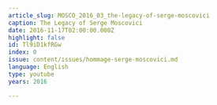 ```yaml
---
article_slug: MOSCO_2016_03_the-legacy-of-serge-moscovici
caption: The Legacy of Serge Moscovici
date: 2016-11-17T02:00:00.000Z
highlight: false
id: Tl9iD1kfRGw
index: 0
issue: content/issues/hommage-serge-moscovici.md
language: English
type: youtube
years: 2016

---
```

